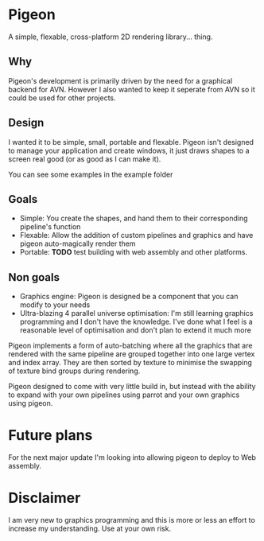 # Pigeon

A simple, flexable, cross-platform 2D rendering library... thing.

## Why

Pigeon's development is primarily driven by the need for a graphical backend for AVN. However I also wanted to keep it seperate from AVN so it could be used for other projects.

## Design

I wanted it to be simple, small, portable and flexable. Pigeon isn't designed to manage your application and create windows, it just draws shapes to a screen real good (or as good as I can make it).

You can see some examples in the example folder

## Goals

- Simple: You create the shapes, and hand them to their corresponding pipeline's function
- Flexable: Allow the addition of custom pipelines and graphics and have pigeon auto-magically render them
- Portable: **TODO** test building with web assembly and other platforms.

## Non goals

- Graphics engine: Pigeon is designed be a component that you can modify to your needs
- Ultra-blazing 4 parallel universe optimisation: I'm still learning graphics programming and I don't have the knowledge. I've done what I feel is a reasonable level of optimisation and don't plan to extend it much more

Pigeon implements a form of auto-batching where all the graphics that are rendered with the same pipeline are grouped together into one large vertex and index array. They are then sorted by texture to minimise the swapping of texture bind groups during rendering.

Pigeon designed to come with very little build in, but instead with the ability to expand with your own pipelines using parrot and your own graphics using pigeon.

# Future plans

For the next major update I'm looking into allowing pigeon to deploy to Web assembly.

# Disclaimer

I am very new to graphics programming and this is more or less an effort to increase my understanding. Use at your own risk.